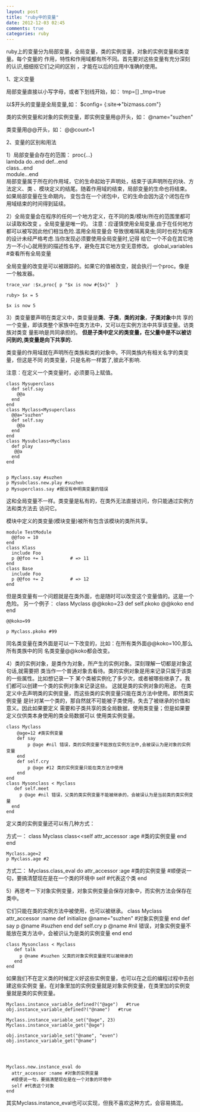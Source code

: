 ```yaml
---
layout: post
title: "ruby中的变量"
date: 2012-12-03 02:45
comments: true
categories: ruby
---
```



ruby上的变量分为局部变量，全局变量，类的实例变量，对象的实例变量和类变量。每个变量的
作用，特性和作用域都有所不同。首先要对这些变量有充分深刻的认识,细细抠它们之间的区别
，才能在以后的应用中准确的使用。


1、定义变量

 局部变量直接以小写字母，或者下划线开始，如：
	tmp=[]
	_tmp=true

 以$开头的变量是全局变量,如：
	$config= {:site=>"bizmass.com"}

 类的实例变量和对象的实例变量，即实例变量用@开头，如：
	@name="suzhen"

 类变量用@@开头，如：
	@@count=1


2、变量的区别和用法

1）局部变量会存在的范围：
 proc{...}   
 lambda do..end
 def...end   
 class...end   
 module...end  
 局部变量属于所在的作用域，它的生命起始于声明处，结束于该声明所在的块、方法定义、类
、模块定义的结尾。随着作用域的结束，局部变量的生命也将结束。如果局部变量在生命期内，
变包含在一个闭包中，它的生命会因为这个闭包在作用域结束的时间得到延续。

2）全局变量会在程序的任何一个地方定义，在不同的类/模块/所在的范围里都可以读取和改变
。全局变量是唯一的。
   注意：应谨慎使用全局变量.由于在任何地方都可以被写因此他们相当危险.滥用全局变量会
导致很难隔离臭虫;同时也视为程序的设计未经严格考虑.当你发现必须要使用全局变量时,记得
给它一个不会在其它地方一不小心就用到的描述性名字，避免在其它地方变无意修改。
	global_variables #查看所有全局变量

  全局变量的改变是可以被跟踪的。如果它的值被改变，就会执行一个proc。像是一个触发器。

	trace_var :$x,proc{ p "$x is now #{$x}"  }

	ruby> $x = 5 
  
	$x is now 5 
   
3）类变量要声明在类定义中，类变量是**类**、**子类**，**类的对象**，**子类对象**中共
享的一个变量，即该类整个家族中在类方法中，又可以在实例方法中共享该变量。访类族对类变
量影响是共同承担的。
**但是子类中定义的类变量，在父量中是不以被访问到的,类变量是向下共享的.**

类变量的作用域就在声明所在类族和类的对象中。不同类族内有相关名字的类变量，但这是不同
的类变量，只是名称一样罢了,彼此不影响.


注意：在定义一个类变量时，必须要马上赋值。

	class Mysuperclass
	  def self.say
	    @@a
	  end
	end
	class Myclass<Mysuperclass
	  @@a="suzhen"
	  def self.say
	    @@a
	  end
	end
	class Mysubclass<Myclass
	  def play
	   @@a
	  end
	end


	p Myclass.say #suzhen
	p Mysubclass.new.play #suzhen
	p Mysuperclass.say #报没有申明类变量的错误

这和全局变量不一样。类变量是私有的，在类外无法直接访问，你只能通过实例方法和类方法去
访问它。

模块中定义的类变量(模块变量)被所有包含该模块的类所共享。

	module TestModule
	  @@foo = 10
	end
	class Klass
	  include Foo
	  p @@foo += 1          # => 11
	end
	class Base
	  include Foo
	  p @@foo += 2          # => 12
	end

但是类变量有一个问题就是在类外面，也是随时可以改变这个变量值的。这是一个危险。
另一个例子：
	class Myclass
	  @@koko=23
	  def self.pkoko
	    @@koko
	  end
	end

	@@koko=99

	p Myclass.pkoko #99

同名类变量在类外面是可以一下改变的，比如：在所有类外面@@koko=100,那么所有类族中的同
名类变量@@koko都会改变。


4）类的实例对象，是类作为对象，所产生的实例对象。深刻理解一切都是对象这句话,就需要把
类当作一个普通对象去看待。类的实例对象是用来记录只属于该类的一些属性。比如想记录一下
某个类被实例化了多少次，或者被哪些继承了。我们都可以创建一个类的实例对象来记录这些。
这就是类的实例对象的用途。
  在类定义中去声明类的实例变量，而这些类的实例变量只能在类方法中使用。即然类实例变量
是针对某一个类的，那自然就不可能被子类使用，失去了被继承的价值和意义。因此如果要定义
需要和子类共享的类全局数据，使用类变量；但是如果要定义仅供类本身使用的类全局数据可以
使用类实例变量。


	class Myclass
    	@age=12 #类实例变量
	    def say
	        p @age #nil 错误，类的实例变量不能放在实例方法中,会被误认为是对象的实例变量
	    end
	    def self.cry
	        p @age #12 类的实例变量只能在类方法中使用
	    end
	end
	class Mysonclass < Myclass
	   def self.meet
	     p @age #nil 错误，父类的类实例变量不能被继承的，会被误认为是当前类的类实例变量
	  end
	end

定义类的实例变量还可以有几种方式：

方式一：
	class Myclass
	   class<<self
	    attr_accessor :age #类的实例变量
	   end
	end


	Myclass.age=2
	p Myclass.age #2

方式二：
	Myclass.class_eval do
	  attr_accessor :age #类的实例变量
	  #顺便说一句，要搞清楚现在是在一个类的环境中
	  self #代表这个类
	end


5）再思考一下对象实例变量，对象实例变量会保存对象中，而实例方法会保存在类中。

它们只能在类的实例方法中被使用，也可以被继承。
	class Myclass
	   attr_accessor :name
	   def initialize
	       @name="suzhen" #对象实例变量
	   end
	   def say
	      p @name #suzhen
	   end
	   def self.cry
	      p @name #nil 错误，对象实例变量不能放在类方法中，会被识认为是类的实例变量
	   end
	end


	class Mysonclass < Myclass
	   def talk
	     p @name #suzhen 父类的对象实例变量是可以被继承的
	   end
	end



如果我们不在定义类的时候定义好这些实例变量，也可以在之后的编程过程中去创建这些实例变
量。在对象里加的实例变量就是对象实例变量，在类里加的实例变量就是类的实例变量。

	Myclass.instance_variable_defined?("@age")   #true
	obj.instance_variable_defined?("@name")   #true

	Myclass.instance_variable_set("@age", 23)
	Myclass.instance_variable_get("@age") 

	obj.instance_variable_set("@name", "even")
	obj.instance_variable_get("@name") 




	Myclass.new.instance_eval do
	  attr_accessor :name #对象的实例变量
	  #顺便说一句，要搞清楚现在是在一个对象的环境中
	  self #代表这个对象
	end 


其实Myclass.instance_eval也可以实现，但我不喜欢这种方式，会容易搞混。






















